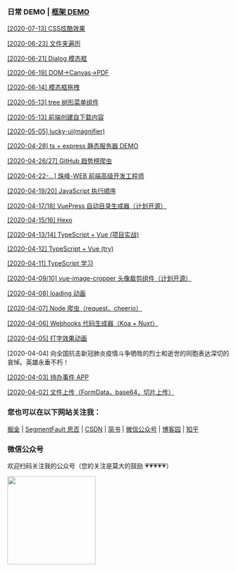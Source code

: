 ### 日常 DEMO | [框架 DEMO](https://github.com/LuckRain7/growth-record/tree/master/Demo/frame)

[[2020-07-13] CSS炫酷效果](https://github.com/LuckRain7/growth-record/tree/master/Demo/CSS3)

[[2020-06-23] 文件夹遍历](https://github.com/LuckRain7/growth-record/tree/master/Demo/文件夹遍历)

[[2020-06-21] Dialog 模态框](https://github.com/LuckRain7/growth-record/tree/master/Demo/dialog)

[[2020-06-19] DOM->Canvas->PDF](https://github.com/LuckRain7/growth-record/tree/master/Demo/pdf)

[[2020-06-14] 模态框拖拽](https://github.com/LuckRain7/growth-record/tree/master/Demo/%E6%8B%96%E6%8B%BD%E6%95%88%E6%9E%9C)

[[2020-05-13] tree 树形菜单组件](https://github.com/LuckRain7/growth-record/tree/master/Demo/ZF/tree树形结构组件)

[[2020-05-13] 前端创建自下载内容](https://github.com/LuckRain7/growth-record/tree/master/Demo/download)

[[2020-05-05] lucky-ui(magnifier)](https://github.com/LuckRain7/lucky-ui)

[[2020-04-28] ts + express 静态服务器 DEMO](https://github.com/LuckRain7/growth-record/tree/master/Demo/static-server/)

[[2020-04-26/27] GitHub 趋势榜爬虫](https://github.com/LuckRain7/web-crawler)

[[2020-04-22-...] 珠峰-WEB 前端高级开发工程师](https://github.com/LuckRain7/growth-record/tree/master/Demo/ZF/)

[[2020-04-19/20] JavaScript 执行顺序](https://github.com/LuckRain7/growth-record/tree/master/Demo/2020/04-19/)

[[2020-04-17/18] VuePress 自动目录生成器（计划开源）](https://github.com/LuckRain7/growth-record/tree/master/Demo/node-fs)

[[2020-04-15/16] Hexo](https://github.com/LuckRain7/blog)

[[2020-04-13/14] TypeScript + Vue (项目实战)](https://github.com/LuckRain7/growth-record/tree/master/Demo/TypeScript/ts-project)

[[2020-04-12] TypeScript + Vue (try)](https://github.com/LuckRain7/growth-record/tree/master/Demo/TypeScript/select-ui)

[[2020-04-11] TypeScript 学习](https://github.com/LuckRain7/growth-record/tree/master/Demo/TypeScript/basic)

[[2020-04-09/10] vue-image-cropper 头像裁剪组件（计划开源）](https://github.com/LuckRain7/vue-image-cropper-simple)

[[2020-04-08] loading 动画](https://github.com/LuckRain7/growth-record/tree/master/Demo/animation/loading)

[[2020-04-07] Node 爬虫（request、cheerio）](https://github.com/LuckRain7/growth-record/tree/master/Demo/web-crawler)

[[2020-04-06] Webhooks 代码生成器（Koa + Nuxt） ](https://github.com/LuckRain7/webhooks-server-generator)

[[2020-04-05] 打字效果动画 ](https://github.com/LuckRain7/growth-record/tree/master/Demo/animation/打字动画效果)

[2020-04-04] 向全国抗击新冠肺炎疫情斗争牺牲的烈士和逝世的同胞表达深切的哀悼。英雄永垂不朽！

[[2020-04-03] 待办事件 APP ](https://github.com/LuckRain7/growth-record/tree/master/Demo/todo-menagement-app)

[[2020-04-02] 文件上传（FormData，base64，切片上传） ](https://github.com/LuckRain7/growth-record/tree/master/Demo/file-upload)

### 您也可以在以下网站关注我：

[掘金](https://juejin.im/user/5c749a736fb9a049a97a5a8e) | [SegmentFault 思否](https://segmentfault.com/u/rain7) | [CSDN](https://blog.csdn.net/True_Rain) | [简书](https://www.jianshu.com/u/b456d77c42db) | [微信公众号](https://mp.weixin.qq.com/mp/profile_ext?action=home&__biz=MzI0ODczNDM0NQ==&scene=124#wechat_redirect) | [博客园](https://www.cnblogs.com/luckrain7/) | [知乎](https://www.zhihu.com/people/luckrain7)

### 微信公众号

欢迎扫码关注我的公众号（您的关注是莫大的鼓励 💗💗💗💗💗）

<div style="height:200px; ">
<img src="https://luckrain7.github.io/Knowledge-Sharing/resource/images/wx.png" height=200/>
</div>
